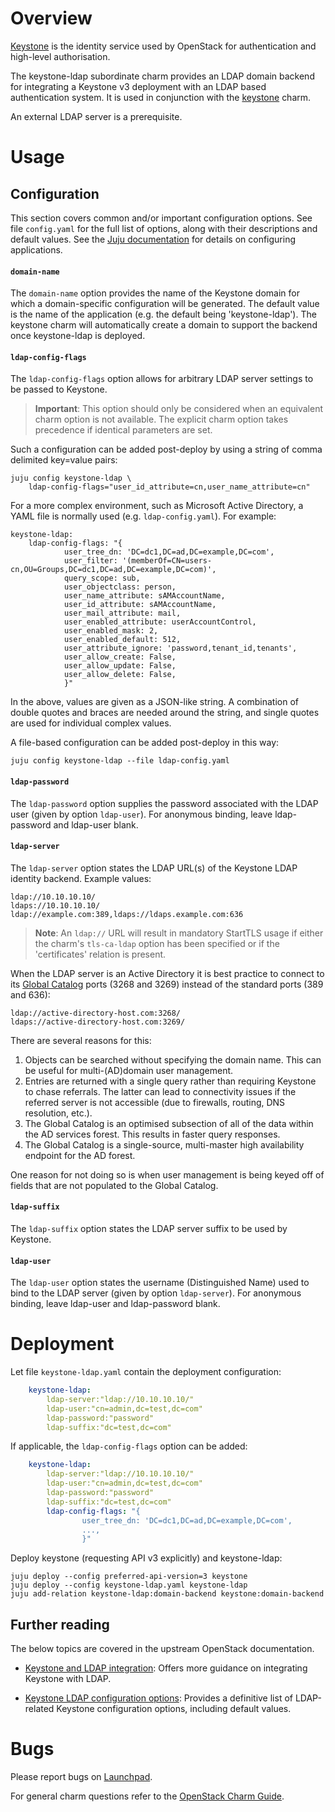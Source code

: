 # Overview

[Keystone][keystone-upstream] is the identity service used by OpenStack for
authentication and high-level authorisation.

The keystone-ldap subordinate charm provides an LDAP domain backend for
integrating a Keystone v3 deployment with an LDAP based authentication system.
It is used in conjunction with the [keystone][keystone-charm] charm.

An external LDAP server is a prerequisite.

# Usage

## Configuration

This section covers common and/or important configuration options. See file
`config.yaml` for the full list of options, along with their descriptions and
default values. See the [Juju documentation][juju-docs-config-apps] for details
on configuring applications.

#### `domain-name`

The `domain-name` option provides the name of the Keystone domain for which a
domain-specific configuration will be generated. The default value is the name
of the application (e.g. the default being 'keystone-ldap'). The keystone charm
will automatically create a domain to support the backend once keystone-ldap is
deployed.

#### `ldap-config-flags`

The `ldap-config-flags` option allows for arbitrary LDAP server settings to be
passed to Keystone.

> **Important**: This option should only be considered when an equivalent charm
  option is not available. The explicit charm option takes precedence if
  identical parameters are set.

Such a configuration can be added post-deploy by using a string of comma
delimited key=value pairs:

    juju config keystone-ldap \
        ldap-config-flags="user_id_attribute=cn,user_name_attribute=cn"

For a more complex environment, such as Microsoft Active Directory, a YAML file
is normally used (e.g. `ldap-config.yaml`). For example:

    keystone-ldap:
        ldap-config-flags: "{
                user_tree_dn: 'DC=dc1,DC=ad,DC=example,DC=com',
                user_filter: '(memberOf=CN=users-cn,OU=Groups,DC=dc1,DC=ad,DC=example,DC=com)',
                query_scope: sub,
                user_objectclass: person,
                user_name_attribute: sAMAccountName,
                user_id_attribute: sAMAccountName,
                user_mail_attribute: mail,
                user_enabled_attribute: userAccountControl,
                user_enabled_mask: 2,
                user_enabled_default: 512,
                user_attribute_ignore: 'password,tenant_id,tenants',
                user_allow_create: False,
                user_allow_update: False,
                user_allow_delete: False,
                }"

In the above, values are given as a JSON-like string. A combination of double
quotes and braces are needed around the string, and single quotes are used for
individual complex values.

A file-based configuration can be added post-deploy in this way:

    juju config keystone-ldap --file ldap-config.yaml

#### `ldap-password`

The `ldap-password` option supplies the password associated with the LDAP user
(given by option `ldap-user`). For anonymous binding, leave ldap-password and
ldap-user blank.

#### `ldap-server`

The `ldap-server` option states the LDAP URL(s) of the Keystone LDAP identity
backend. Example values:

    ldap://10.10.10.10/
    ldaps://10.10.10.10/
    ldap://example.com:389,ldaps://ldaps.example.com:636

> **Note**: An `ldap://` URL will result in mandatory StartTLS usage if either
  the charm's `tls-ca-ldap` option has been specified or if the 'certificates'
  relation is present.

When the LDAP server is an Active Directory it is best practice to connect to
its [Global Catalog][microsoft-gc] ports (3268 and 3269) instead of the
standard ports (389 and 636):

    ldap://active-directory-host.com:3268/
    ldaps://active-directory-host.com:3269/

There are several reasons for this:

1. Objects can be searched without specifying the domain name. This can be
   useful for multi-(AD)domain user management.
1. Entries are returned with a single query rather than requiring Keystone to
   chase referrals. The latter can lead to connectivity issues if the referred
   server is not accessible (due to firewalls, routing, DNS resolution, etc.).
1. The Global Catalog is an optimised subsection of all of the data
   within the AD services forest. This results in faster query responses.
1. The Global Catalog is a single-source, multi-master high availability
   endpoint for the AD forest.

One reason for not doing so is when user management is being keyed off of
fields that are not populated to the Global Catalog.

#### `ldap-suffix`

The `ldap-suffix` option states the LDAP server suffix to be used by Keystone.

#### `ldap-user`

The `ldap-user` option states the username (Distinguished Name) used to bind to
the LDAP server (given by option `ldap-server`). For anonymous binding, leave
ldap-user and ldap-password blank.

# Deployment

Let file `keystone-ldap.yaml` contain the deployment configuration:

```yaml
    keystone-ldap:
        ldap-server:"ldap://10.10.10.10/"
        ldap-user:"cn=admin,dc=test,dc=com"
        ldap-password:"password"
        ldap-suffix:"dc=test,dc=com"
```

If applicable, the `ldap-config-flags` option can be added:

```yaml
    keystone-ldap:
        ldap-server:"ldap://10.10.10.10/"
        ldap-user:"cn=admin,dc=test,dc=com"
        ldap-password:"password"
        ldap-suffix:"dc=test,dc=com"
        ldap-config-flags: "{
                user_tree_dn: 'DC=dc1,DC=ad,DC=example,DC=com',
                ...,
                }"
```

Deploy keystone (requesting API v3 explicitly) and keystone-ldap:

    juju deploy --config preferred-api-version=3 keystone
    juju deploy --config keystone-ldap.yaml keystone-ldap
    juju add-relation keystone-ldap:domain-backend keystone:domain-backend

## Further reading

The below topics are covered in the upstream OpenStack documentation.

* [Keystone and LDAP integration][upstream-os-docs-keystone-ldap]: Offers more
  guidance on integrating Keystone with LDAP.

* [Keystone LDAP configuration
  options][upstream-os-docs-keystone-ldap-options]: Provides a definitive list
  of LDAP-related Keystone configuration options, including default values.

# Bugs

Please report bugs on [Launchpad][lp-bugs-charm-keystone-ldap].

For general charm questions refer to the [OpenStack Charm Guide][cg].

<!-- LINKS -->

[cg]: https://docs.openstack.org/charm-guide
[keystone-upstream]: https://docs.openstack.org/keystone/latest/
[keystone-charm]: https://jaas.ai/keystone
[juju-docs-config-apps]: https://juju.is/docs/configuring-applications
[lp-bugs-charm-keystone-ldap]: https://bugs.launchpad.net/charm-keystone-ldap/+filebug
[upstream-os-docs]: https://docs.openstack.org
[upstream-os-docs-keystone-ldap]: https://docs.openstack.org/keystone/latest/admin/configuration.html#integrate-identity-back-end-with-ldap
[upstream-os-docs-keystone-ldap-options]: https://docs.openstack.org/keystone/latest/configuration/config-options.html#ldap
[microsoft-gc]: https://docs.microsoft.com/en-us/previous-versions/windows/it-pro/windows-2000-server/cc978012(v=technet.10)
